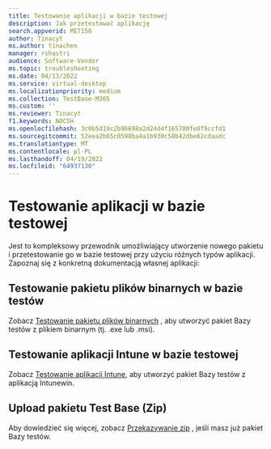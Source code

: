 ```yaml
---
title: Testowanie aplikacji w bazie testowej
description: Jak przetestować aplikację
search.appverid: MET150
author: Tinacyt
ms.author: tinachen
manager: rshastri
audience: Software-Vendor
ms.topic: troubleshooting
ms.date: 04/13/2022
ms.service: virtual-desktop
ms.localizationpriority: medium
ms.collection: TestBase-M365
ms.custom: ''
ms.reviewer: Tinacyt
f1.keywords: NOCSH
ms.openlocfilehash: 3c0b5d19c2b96698a2d24d4f165780fe0f9ccfd1
ms.sourcegitcommit: 52eea2b65c0598ba4a1b930c58b42dbe62cdaadc
ms.translationtype: MT
ms.contentlocale: pl-PL
ms.lasthandoff: 04/19/2022
ms.locfileid: "64937130"
---
```

# <a name="test-your-application-on-test-base"></a>Testowanie aplikacji w bazie testowej

Jest to kompleksowy przewodnik umożliwiający utworzenie nowego pakietu i przetestowanie go w bazie testowej przy użyciu różnych typów aplikacji. Zapoznaj się z konkretną dokumentacją własnej aplikacji:

## <a name="test-binaries-package-on-test-base"></a>Testowanie pakietu plików binarnych w bazie testów

Zobacz [Testowanie pakietu plików binarnych](testapplication.md) , aby utworzyć pakiet Bazy testów z plikiem binarnym (tj. .exe lub .msi).

## <a name="test-your-intune-app-on-test-base"></a>Testowanie aplikacji Intune w bazie testowej

Zobacz [Testowanie aplikacji Intune](testintuneapplication.md), aby utworzyć pakiet Bazy testów z aplikacją Intunewin.

## <a name="upload-your-test-base-package-zip"></a>Upload pakietu Test Base (Zip)

Aby dowiedzieć się więcej, zobacz [Przekazywanie zip](uploadApplication.md) , jeśli masz już pakiet Bazy testów.

